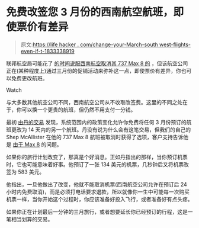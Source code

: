 # 免费改签您 3 月份的西南航空航班，即使票价有差异

> 原文:[https://life hacker . com/change-your-March-south west-flights-even-if-t-1833338919](https://lifehacker.com/change-your-march-southwest-flights-for-free-even-if-t-1833338919)

联邦航空局可能花了 [的时间说服西南航空取消其 737 Max 8 的](https://lifehacker.com/how-to-find-out-if-youre-booked-on-a-737-max-and-what-t-1833243838) ，但该航空公司正在(某种程度上)通过三月份的促销活动来弥补这一点，即使票价有差异，你也可以免费更改航班。

Watch

与大多数其他航空公司不同，西南航空公司从不收取改签费。这里的不同之处在于，你可以换一个更贵的航班，但仍然不用支付一分钱。

最初 [由丹的交易](https://www.dansdeals.com/airfare-deals/domestic-flights/wow-southwest-generous-systemwide-free-change-policy-month-ive-ever-seen/) 发现，系统范围内的政策变化允许你免费将任何 3 月份预订的航班更改为 14 天内的另一个航班。丹没有说为什么会有这笔交易，但我们的自己的 Shep McAllister 在他的 737 Max 8 航班被取消时获得了选项，客户支持告诉他是 [由于 Max 8](https://lifehacker.com/how-to-find-out-if-youre-booked-on-a-737-max-and-what-t-1833243838) 的问题。

如果你的旅行计划改变了，那真是个好消息。正如丹指出的那样，当你预订机票时，它也可能意味着好事。他预订了一张 134 美元的机票，几秒钟后又将机票改签为 583 美元。

他指出，一旦他做出了改变，他就不能取消机票(西南航空公司允许在预订后 24 小时内免费取消)，而是必须打电话要求退款，所以就像你一生中可能每一次购买机票一样，当你开始这个过程时，你应该准备好投入飞行，或者准备好有点头疼。

如果你正在计划最后一分钟的三月旅行，或者想要延长你已经预订的行程，这是一笔相当划算的交易。